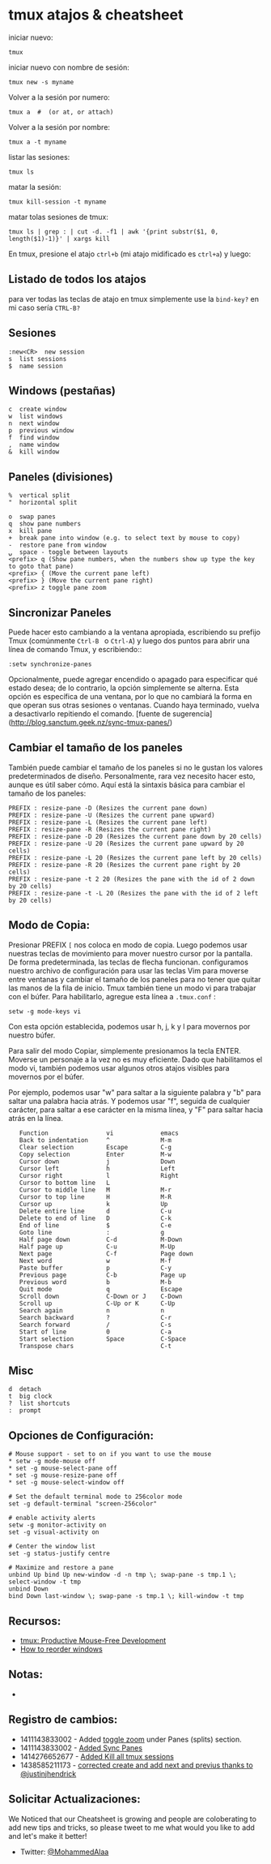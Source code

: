 # tmux atajos & cheatsheet

iniciar nuevo:

```
tmux
```

iniciar nuevo con nombre de sesión:

```
tmux new -s myname
```

Volver a la sesión por numero:

```
tmux a  #  (or at, or attach)
```

Volver a la sesión por nombre:

```
tmux a -t myname
```

listar las sesiones:

```
tmux ls
```

matar la sesión:

```
tmux kill-session -t myname
```

matar tolas sesiones de tmux:

```
tmux ls | grep : | cut -d. -f1 | awk '{print substr($1, 0, length($1)-1)}' | xargs kill
```

En tmux, presione el atajo `ctrl+b` (mi atajo midificado es `ctrl+a`) y luego:

## Listado de todos los atajos

para ver todas las teclas de atajo en tmux simplemente use la `bind-key?` en mi caso sería `CTRL-B?` 

## Sesiones

```
:new<CR>  new session
s  list sessions
$  name session
```

## Windows (pestañas)

```
c  create window
w  list windows
n  next window
p  previous window
f  find window
,  name window
&  kill window
```

## Paneles (divisiones) 

```
%  vertical split
"  horizontal split

o  swap panes
q  show pane numbers
x  kill pane
+  break pane into window (e.g. to select text by mouse to copy)
-  restore pane from window
⍽  space - toggle between layouts
<prefix> q (Show pane numbers, when the numbers show up type the key to goto that pane)
<prefix> { (Move the current pane left)
<prefix> } (Move the current pane right)
<prefix> z toggle pane zoom
```

## Sincronizar Paneles

Puede hacer esto cambiando a la ventana apropiada, escribiendo su prefijo Tmux (comúnmente `Ctrl-B ` o `Ctrl-A`) y luego dos puntos para abrir una línea de comando Tmux, y escribiendo::

```
:setw synchronize-panes
```

Opcionalmente, puede agregar encendido o apagado para especificar qué estado desea; de lo contrario, la opción simplemente se alterna. Esta opción es específica de una ventana, por lo que no cambiará la forma en que operan sus otras sesiones o ventanas. Cuando haya terminado, vuelva a desactivarlo repitiendo el comando. [fuente de sugerencia] (http://blog.sanctum.geek.nz/sync-tmux-panes/)

## Cambiar el tamaño de los paneles 

También puede cambiar el tamaño de los paneles si no le gustan los valores predeterminados de diseño. Personalmente, rara vez necesito hacer esto, aunque es útil saber cómo. Aquí está la sintaxis básica para cambiar el tamaño de los paneles: 

```
PREFIX : resize-pane -D (Resizes the current pane down)
PREFIX : resize-pane -U (Resizes the current pane upward)
PREFIX : resize-pane -L (Resizes the current pane left)
PREFIX : resize-pane -R (Resizes the current pane right)
PREFIX : resize-pane -D 20 (Resizes the current pane down by 20 cells)
PREFIX : resize-pane -U 20 (Resizes the current pane upward by 20 cells)
PREFIX : resize-pane -L 20 (Resizes the current pane left by 20 cells)
PREFIX : resize-pane -R 20 (Resizes the current pane right by 20 cells)
PREFIX : resize-pane -t 2 20 (Resizes the pane with the id of 2 down by 20 cells)
PREFIX : resize-pane -t -L 20 (Resizes the pane with the id of 2 left by 20 cells)
```

## Modo de Copia:

Presionar PREFIX `[`  nos coloca en modo de copia. Luego podemos usar nuestras teclas de movimiento para mover nuestro cursor por la pantalla. De forma predeterminada, las teclas de flecha funcionan. configuramos nuestro archivo de configuración para usar las teclas Vim para moverse entre ventanas y cambiar el tamaño de los paneles para no tener que quitar las manos de la fila de inicio. Tmux también tiene un modo vi para trabajar con el búfer. Para habilitarlo, agregue esta línea a `.tmux.conf` : 

```
setw -g mode-keys vi
```

Con esta opción establecida, podemos usar h, j, k y l para movernos por nuestro búfer.

Para salir del modo Copiar, simplemente presionamos la tecla ENTER. Moverse un personaje a la vez no es muy eficiente. Dado que habilitamos el modo vi, también podemos usar algunos otros atajos visibles para movernos por el búfer.

Por ejemplo, podemos usar "w" para saltar a la siguiente palabra y "b" para saltar una palabra hacia atrás. Y podemos usar "f", seguida de cualquier carácter, para saltar a ese carácter en la misma línea, y "F" para saltar hacia atrás en la línea. 

```
   Function                vi             emacs
   Back to indentation     ^              M-m
   Clear selection         Escape         C-g
   Copy selection          Enter          M-w
   Cursor down             j              Down
   Cursor left             h              Left
   Cursor right            l              Right
   Cursor to bottom line   L
   Cursor to middle line   M              M-r
   Cursor to top line      H              M-R
   Cursor up               k              Up
   Delete entire line      d              C-u
   Delete to end of line   D              C-k
   End of line             $              C-e
   Goto line               :              g
   Half page down          C-d            M-Down
   Half page up            C-u            M-Up
   Next page               C-f            Page down
   Next word               w              M-f
   Paste buffer            p              C-y
   Previous page           C-b            Page up
   Previous word           b              M-b
   Quit mode               q              Escape
   Scroll down             C-Down or J    C-Down
   Scroll up               C-Up or K      C-Up
   Search again            n              n
   Search backward         ?              C-r
   Search forward          /              C-s
   Start of line           0              C-a
   Start selection         Space          C-Space
   Transpose chars                        C-t
```

## Misc

```
d  detach
t  big clock
?  list shortcuts
:  prompt
```

## Opciones de Configuración:

```
# Mouse support - set to on if you want to use the mouse
* setw -g mode-mouse off
* set -g mouse-select-pane off
* set -g mouse-resize-pane off
* set -g mouse-select-window off

# Set the default terminal mode to 256color mode
set -g default-terminal "screen-256color"

# enable activity alerts
setw -g monitor-activity on
set -g visual-activity on

# Center the window list
set -g status-justify centre

# Maximize and restore a pane
unbind Up bind Up new-window -d -n tmp \; swap-pane -s tmp.1 \; select-window -t tmp
unbind Down
bind Down last-window \; swap-pane -s tmp.1 \; kill-window -t tmp
```

## Recursos:

- [tmux: Productive Mouse-Free Development](http://pragprog.com/book/bhtmux/tmux)
- [How to reorder windows](http://superuser.com/questions/343572/tmux-how-do-i-reorder-my-windows)

## Notas:

- 

## 

## Registro de cambios:

- 1411143833002 - Added [toggle zoom](https://gist.github.com/GorillaTi/50237d1f9cc038d111ff7589f4ad11d4#PanesSplits) under Panes (splits) section.
- 1411143833002 - [Added Sync Panes](https://gist.github.com/GorillaTi/50237d1f9cc038d111ff7589f4ad11d4#syncPanes)
- 1414276652677 - [Added Kill all tmux sessions ](https://gist.github.com/GorillaTi/50237d1f9cc038d111ff7589f4ad11d4#killAllSessions)
- 1438585211173 - [corrected create and add next and previus thanks to @justinjhendrick](https://gist.github.com/GorillaTi/50237d1f9cc038d111ff7589f4ad11d4#WindowsTabs)

## 

## Solicitar Actualizaciones:

We Noticed that our Cheatsheet is growing and people are coloberating to add new tips and tricks, so please tweet to me what would you like  to add and let's make it better!

- Twitter: [@MohammedAlaa](http://twitter.com/MohammedAlaa)

